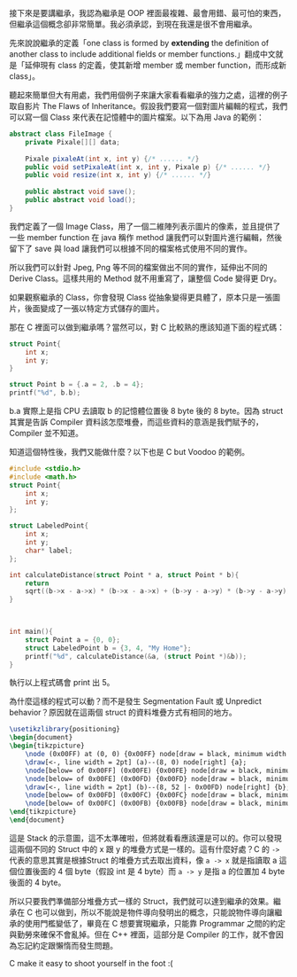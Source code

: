接下來是要講繼承，我認為繼承是 OOP 裡面最複雜、最會用錯、最可怕的東西，但繼承這個概念卻非常簡單。我必須承認，到現在我還是很不會用繼承。

先來說說繼承的定義「one class is formed by **extending** the definition of another class to include additional fields or member functions.」翻成中文就是「延伸現有 class 的定義，使其新增 member 或 member function，而形成新 class」。

聽起來簡單但大有用處，我們用個例子來讓大家看看繼承的強力之處，這裡的例子取自影片 The Flaws of Inheritance。假設我們要寫一個對圖片編輯的程式，我們可以寫一個 Class 來代表在記憶體中的圖片檔案。以下為用 Java 的範例：

```java
abstract class FileImage {
	private Pixale[][] data;
	
	Pixale pixaleAt(int x, int y) {/* ...... */}
	public void setPixaleAt(int x, int y, Pixale p) {/* ...... */}
	public void resize(int x, int y) {/* ...... */}
	
	public abstract void save();
	public abstract void load();
}
```

我們定義了一個 Image Class，用了一個二維陣列表示圖片的像素，並且提供了一些 member function 在 java 稱作 method 讓我們可以對圖片進行編輯，然後留下了 save 與 load 讓我們可以根據不同的檔案格式使用不同的實作。

所以我們可以針對 Jpeg, Png 等不同的檔案做出不同的實作，延伸出不同的 Derive Class。這樣共用的 Method 就不用重寫了，讓整個 Code 變得更 Dry。

如果觀察繼承的 Class，你會發現 Class 從抽象變得更具體了，原本只是一張圖片，後面變成了一張以特定方式儲存的圖片。

那在 C 裡面可以做到繼承嗎？當然可以，對 C 比較熟的應該知道下面的程式碼：

```c
struct Point{
	int x;
	int y;
}

struct Point b = {.a = 2, .b = 4};
printf("%d", b.b);
```

b.a 實際上是指 CPU 去讀取 b 的記憶體位置後 8 byte 後的 8 byte。因為 struct 其實是告訴 Compiler 資料該怎麼堆疊，而這些資料的意涵是我們賦予的，Compiler 並不知道。

知道這個特性後，我們又能做什麼？以下也是 C but Voodoo 的範例。

```c
#include <stdio.h>
#include <math.h>
struct Point{
	int x;
	int y;
};

struct LabeledPoint{
	int x;
	int y;
	char* label;
};

int calculateDistance(struct Point * a, struct Point * b){
	return 
	sqrt((b->x - a->x) * (b->x - a->x) + (b->y - a->y) * (b->y - a->y));
}

  

int main(){
	struct Point a = {0, 0};
	struct LabeledPoint b = {3, 4, "My Home"};
	printf("%d", calculateDistance(&a, (struct Point *)&b));
}

```

執行以上程式碼會 print 出 5。

為什麼這樣的程式可以動？而不是發生 Segmentation Fault 或 Unpredict behavior？原因就在這兩個 struct 的資料堆疊方式有相同的地方。

```tikz
\usetikzlibrary{positioning}
\begin{document}
\begin{tikzpicture}
	\node (0x00FF) at (0, 0) {0x00FF} node[draw = black, minimum width = 5cm, minimum height = 1.5cm, right=of 0x00FF] (a) {a.x};
	\draw[<-, line width = 2pt] (a)--(8, 0) node[right] {a};
	\node[below= of 0x00FF] (0x00FE) {0x00FE} node[draw = black, minimum width = 5cm, minimum height = 1.5cm, right=of 0x00FE] {a.y};
	\node[below= of 0x00FE] (0x00FD) {0x00FD} node[draw = black, minimum width = 5cm, minimum height = 1.5cm, right=of 0x00FD] (b) {b.x};
	\draw[<-, line width = 2pt] (b)--(8, 52 |- 0x00FD) node[right] {b};
	\node[below= of 0x00FD] (0x00FC) {0x00FC} node[draw = black, minimum width = 5cm, minimum height = 1.5cm, right=of 0x00FC] {b.y};
	\node[below= of 0x00FC] (0x00FB) {0x00FB} node[draw = black, minimum width = 5cm, minimum height = 1.5cm, right=of 0x00FB] {b.label};
\end{tikzpicture}
\end{document}
```



這是 Stack 的示意圖，這不太準確啦，但將就看看應該還是可以的。你可以發現這兩個不同的 Struct 中的 x 跟 y 的堆疊方式是一樣的。這有什麼好處？C 的 `->` 代表的意思其實是根據Struct 的堆疊方式去取出資料，像 `a -> x` 就是指讀取 a 這個位置後面的 4 個 byte（假設 int 是 4 byte）而 `a -> y` 是指 a 的位置加 4 byte 後面的 4 byte。

所以只要我們準備部分堆疊方式一樣的 Struct，我們就可以達到繼承的效果。繼承在 C 也可以做到，所以不能說是物件導向發明出的概念，只能說物件導向讓繼承的使用門檻變低了，畢竟在 C 想要實現繼承，只能靠 Programmar 之間的約定與勤勞來確保不會亂掉。但在 C++ 裡面，這部分是 Compiler 的工作，就不會因為忘記約定跟懶惰而發生問題。

C make it easy to shoot yourself in the foot :(
